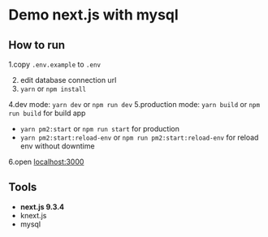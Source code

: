 # Demo next.js with mysql

## How to run

1.copy `.env.example` to `.env`

2. edit database connection url
3. `yarn` or `npm install`

4.dev mode: `yarn dev` or `npm run dev`
5.production mode: `yarn build` or `npm run build` for build app

- `yarn pm2:start` or `npm run start` for production
- `yarn pm2:start:reload-env` or `npm run pm2:start:reload-env` for reload env without downtime

6.open [localhost:3000](http://localhost:3000)

## Tools

- **next.js 9.3.4**
- knext.js
- mysql
